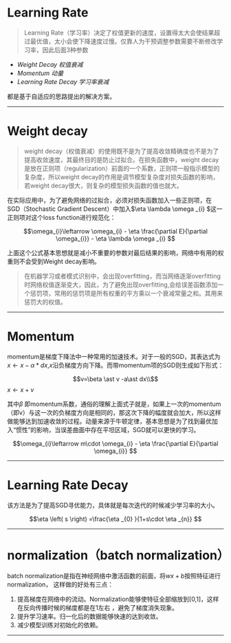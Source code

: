 # Learning Rate

> Learning Rate（学习率）决定了权值更新的速度，设置得太大会使结果超过最优值，太小会使下降速度过慢。仅靠人为干预调整参数需要不断修改学习率，因此后面$3$种参数

 - *Weight Decay 权值衰减*
 - *Momentum 动量*
 - *Learning Rate Decay 学习率衰减*

都是基于自适应的思路提出的解决方案。

----------
# Weight decay

> weight decay（权值衰减）的使用既不是为了提高收敛精确度也不是为了提高收敛速度，其最终目的是防止过拟合。在损失函数中，weight decay是放在正则项（regularization）前面的一个系数，正则项一般指示模型的复杂度，所以weight decay的作用是调节模型复杂度对损失函数的影响，若weight decay很大，则复杂的模型损失函数的值也就大。

在实际应用中，为了避免网络的过拟合，必须对损失函数加入一些正则项，在SGD（Stochastic Gradient Descent）中加入$\eta \lambda \omega _{i} $这一正则项对这个loss function进行规范化：

$$\omega_{i}\leftarrow  \omega_{i} - \eta \frac{\partial E}{\partial \omega_{i}} - \eta \lambda \omega _{i} $$

上面这个公式基本思想就是减小不重要的参数对最后结果的影响，网络中有用的权重则不会受到Weight decay影响。

> 在机器学习或者模式识别中，会出现overfitting，而当网络逐渐overfitting时网络权值逐渐变大，因此，为了避免出现overfitting,会给误差函数添加一个惩罚项，常用的惩罚项是所有权重的平方乘以一个衰减常量之和。其用来惩罚大的权值。

----------
# Momentum 

momentum是梯度下降法中一种常用的加速技术。对于一般的SGD，其表达式为$x \leftarrow  x-\alpha \ast dx$,$x$沿负梯度方向下降。而带momentum项的SGD则生成如下形式：


$$v=\beta \ast v -a\ast dx\\$$
$x \leftarrow  x+v$

其中$\beta$ 即momentum系数，通俗的理解上面式子就是，如果上一次的momentum（即v）与这一次的负梯度方向是相同的，那这次下降的幅度就会加大，所以这样做能够达到加速收敛的过程。动量来源于牛顿定律，基本思想是为了找到最优加入“惯性”的影响，当误差曲面中存在平坦区域，SGD就可以更快的学习。

$$\omega_{i}\leftarrow  m\cdot \omega_{i} - \eta \frac{\partial E}{\partial \omega_{i}} $$

----------
# Learning Rate Decay 

该方法是为了提高SGD寻优能力，具体就是每次迭代的时候减少学习率的大小。

$$\eta \left( s \right) =\frac{\eta _{0} }{1+s\cdot \eta _{n}} $$

----------
# normalization（batch normalization）

batch normalization是指在神经网络中激活函数的前面，将$wx+b$按照特征进行normalization，
这样做的好处有三点：

 1. 提高梯度在网络中的流动。Normalization能够使特征全部缩放到[0,1]，这样在反向传播时候的梯度都是在1左右 ，避免了梯度消失现象。
 2. 提升学习速率。归一化后的数据能够快速的达到收敛。
 3. 减少模型训练对初始化的依赖。

----------


 
